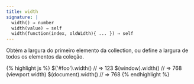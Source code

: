 ```yaml
---
title: width
signature: |
  width() ⇒ number
  width(value) ⇒ self
  width(function(index, oldWidth){ ... }) ⇒ self
---
```


Obtém a largura do primeiro elemento da collection, ou define a largura de todos os elementos da coleção.

{% highlight js %}
$('#foo').width()   // => 123
$(window).width()   // => 768 (viewport width)
$(document).width() // => 768 
{% endhighlight %}
